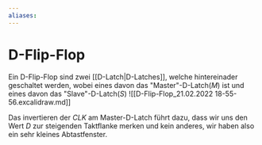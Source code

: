 ```yaml
---
aliases: 
---
```

# D-Flip-Flop
Ein D-Flip-Flop sind zwei [[D-Latch|D-Latches]], welche hintereinader geschaltet werden, wobei eines davon das "Master"-D-Latch($M$) ist und eines davon das "Slave"-D-Latch($S$)
![[D-Flip-Flop_21.02.2022 18-55-56.excalidraw.md]]

Das invertieren der $CLK$ am Master-D-Latch führt dazu, dass wir uns den Wert $D$ zur steigenden Taktflanke merken und kein anderes, wir haben also ein sehr kleines Abtastfenster.